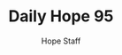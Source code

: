 ---
image: /assets/img/daily-hope-default-artwork.png
title: Daily Hope 95
number: 95
categories:
  - Daily Hope
author: Hope Staff
notes: Daily Hope 95
embed: >-
  <iframe src="https://open.spotify.com/embed/episode/6T3g02WYz7mBcMztnAxKOw?utm_source=generator" width="400px" height="102px" frameborder=“0" scrolling=“no”></iframe>
---